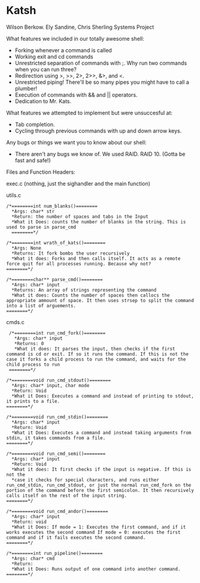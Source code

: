 # Katsh
Wilson Berkow. Ely Sandine, Chris Sherling Systems Project

What features we included in our totally awesome shell:
- Forking whenever a command is called
- Working exit and cd commands
- Unrestricted separation of commands with ;. Why run two commands when you can run three?
- Redirection using >, >>, 2>, 2>>, &>, and <.
- Unrestricted piping! There'll be so many pipes you might have to call a plumber!
- Execution of commands with && and || operators.
- Dedication to Mr. Kats.

What features we attempted to implement but were unsuccesful at:
- Tab completion.
- Cycling through previous commands with up and down arrow keys.

Any bugs or things we want you to know about our shell:
- There aren't any bugs we know of. We used RAID. RAID 10. (Gotta be fast and safe!)

Files and Function Headers:

  exec.c (nothing, just the sighandler and the main function)

  utils.c

    /*========int num_blanks()========
      *Args: char* str
      *Return: the number of spaces and tabs in the Input
      *What it Does: counts the number of blanks in the string. This is used to parse in parse_cmd
      ========*/
	  
    /*========int wrath_of_kats()========
      *Args: None
      *Returns: It fork bombs the user recursively
      *What it does: Forks and then calls itself. It acts as a remote force quit for all processes running. Because why not?
    ========*/
	  
    /*========char** parse_cmd()========
      *Args: char* input
      *Returns: An array of strings representing the command
      *What it does: Counts the number of spaces then callocs the appropriate ammount of space. It then uses strsep to split the command into a list of arguements.
    ========*/

  cmds.c

     /*========int run_cmd_fork()========
       *Args: char* input
       *Returns: 0
       *What it does: It parses the input, then checks if the first command is cd or exit. If so it runs the command. If this is not the case it forks a child process to run the command, and waits for the child process to run
     ========*/

	/*========void run_cmd_stdout()========
      *Args: char* input, char mode
      *Return: Void
      *What it Does: Executes a command and instead of printing to stdout, it prints to a file.
    ========*/

	/*========void run_cmd_stdin()========
      *Args: char* input
      *Return: Void
	  *What it Does: Executes a command and instead taking arguments from stdin, it takes commands from a file.
    ========*/
	  
	/*========void run_cmd_semi()========
      *Args: char* input
      *Return: Void
      *What it does: It first checks if the input is negative. If this is not the 
      *case it checks for special characters, and runs either run_cmd_stdin, run_cmd_stdout, or just the normal run_cmd_fork on the portion of the command before the first semicolon. It then recursively calls itself on the rest of the input string.
    ========*/

	/*========void run_cmd_andor()========
	  *Args: char* input
	  *Return: void
	  *What it Does: If mode = 1: Executes the first command, and if it works executes the second command If mode = 0: executes the first command and if it fails executes the second command.
    ========*/

    /*========int run_pipeline()========
	  *Args: char* cmd
	  *Return:
	  *What it Does: Runs output of one command into another command.
    ========*/


